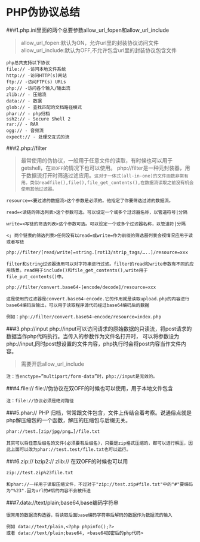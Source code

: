 # PHP伪协议总结
###1.php.ini里面的两个总要参数allow_url_fopen和allow_url_include
>allow_url_fopen:默认为ON，允许url里的封装协议访问文件
allow_url_include:默认为OFF,不允许包含url里的封装协议包含文件

    php总共支持以下协议
    file:// -访问本地文件系统
    http:// -访问HTTP(s)网站
    ftp:// -访问FTP(s) URLs
    php:// -访问各个输入/输出流
    zlib:// - 压缩流
    data:// - 数据
    glob:// - 查找匹配的文档路径模式
    phar:// - php归档
    ssh2:// - Secure Shell 2
    rar:// - RAR
    ogg:// - 音频流
    expect:// - 处理交互式的流
###2.php://filter
>最常使用的伪协议，一般用于任意文件的读取，有时候也可以用于getshell，在`双OFF`的情况下也可以使用。
php://filter是一种元封装器，用于数据流打开时筛选过滤应用。`这对于一体式(all-in-one)的文件函数非常有用。类似readfile(),file(),file_get_contents(),在数据流读取之前没有机会使用其他过滤器。`

    resource=<要过滤的数据流>这个参数是必须的。他指定了你要筛选过滤的数据流。
    
    read=<读链的筛选列表>这个参数可选。可以设定一个或多个过滤器名称，以管道符号|分隔
    
    write=<写链的筛选列表>这个参数可选。可以设定一个或多个过滤器名称，以管道符|分隔

    <; 两个链表的筛选列表>任何没有以read=或write=作为前缀的筛选器列表会视情况应用于读或者写链
    
    php://filter/[read/write]=string.[rot13/strip_tags/…..]/resource=xxx
    
    filter和string过滤器连用可以对字符串进行过滤。filter的read和write参数有不同的应用场景。read用于include()和file_get_contents(),write用于file_put_contents()中。
    
    php://filter/convert.base64-[encode/decode]/resource=xxx
    
    这是使用的过滤器是convert.base64-encode.它的作用就是读取upload.php的内容进行base64编码后输出。可以用于读取程序源代码经过base64编码后的数据
    
    例如：php://filter/convert.base64-encode/resource=index.php
###3.php://input
        php://input可以访问请求的原始数据的只读流，将post请求的数据当作php代码执行。当传入的参数作为文件名打开时，
    可以将参数设为php://input,同时post想设置的文件内容，php执行时会将post内容当作文件内容。

>需要开启allow_url_include

    注：当enctype=”multipart/form-data”时，php://input是无效的。
    
    
    
###4.file://
    file://伪协议在双OFF的时候也可以使用，用于本地文件包含
    
    注：file://协议必须是绝对路径
    
    
###5.phar://
    PHP 归档，常常跟文件包含，文件上传结合着考察。说通俗点就是php解压缩包的一个函数，解压的压缩包与后缀无关。
    
    phar://test.[zip/jpg/png…]/file.txt
    
    其实可以将任意后缀名的文件(必须要有后缀名)，只要是zip格式压缩的，都可以进行解压，因此上面可以改为phar://test.test/file.txt也可以运行。
    
    
###6.zip:// bzip2:// zlib://
    在双OFF的时候也可以用
    
    zip://test.zip%23file.txt
    
    和phar://一样用于读取压缩文件，不过对于"zip://test.zip#file.txt"中的"#"要编码为"%23".因为url的#后的内容不会被传送
###7.data://text/plain;base64,base编码字符串

    很常用的数据流构造器，将读取后面base编码字符串后解码的数据作为数据流的输入
    
    例如 data://text/plain,<?php phpinfo();?>
    或者 data://text/plain;base64, <base64加密后的php代码>